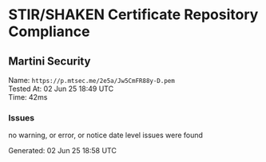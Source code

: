 # STIR/SHAKEN Certificate Repository Compliance

## Martini Security

Name: `https://p.mtsec.me/2e5a/Jw5CmFR88y-D.pem`\
Tested At: 02 Jun 25 18:49 UTC\
Time: 42ms

### Issues

no warning, or error, or notice date level issues were found

Generated: 02 Jun 25 18:58 UTC